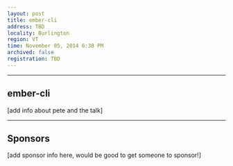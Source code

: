 ```yaml
---
layout: post
title: ember-cli
address: TBD
locality: Burlington
region: VT
time: November 05, 2014 6:30 PM
archived: false
registration: TBD
---
```


---
## ember-cli

[add info about pete and the talk]

---
## Sponsors

[add sponsor info here, would be good to get someone to sponsor!]
